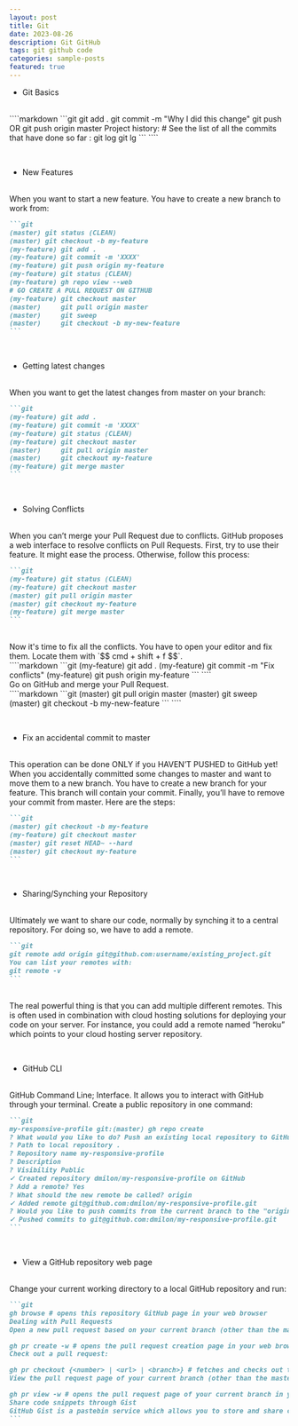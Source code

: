 ```yaml
---
layout: post
title: Git
date: 2023-08-26
description: Git GitHub
tags: git github code
categories: sample-posts
featured: true
---
```


* Git Basics
<br>
````markdown
```git
git add .
git commit -m "Why I did this change"
git push <remote> <branch> OR git push origin master
Project history:
# See the list of all the commits that have done so far : git log git lg
```
````
<p>&nbsp;</p>

* New Features  
<br>
When you want to start a new feature.
You have to create a new branch to work from:

````markdown
```git
(master) git status (CLEAN)
(master) git checkout -b my-feature
(my-feature) git add .
(my-feature) git commit -m 'XXXX'
(my-feature) git push origin my-feature
(my-feature) git status (CLEAN)
(my-feature) gh repo view --web
# GO CREATE A PULL REQUEST ON GITHUB
(my-feature) git checkout master
(master)     git pull origin master
(master)     git sweep
(master)     git checkout -b my-new-feature
```
````
<p>&nbsp;</p>

* Getting latest changes
<br>
When you want to get the latest changes from master on your branch:

````markdown
```git
(my-feature) git add .
(my-feature) git commit -m 'XXXX'
(my-feature) git status (CLEAN)
(my-feature) git checkout master
(master)     git pull origin master
(master)     git checkout my-feature
(my-feature) git merge master
```
````
<p>&nbsp;</p>

* Solving Conflicts
<br>
When you can’t merge your Pull Request due to conflicts.
GitHub proposes a web interface to resolve conflicts on Pull Requests. First, try to use their feature. It might ease the process.
Otherwise, follow this process:

````markdown
```git
(my-feature) git status (CLEAN)
(my-feature) git checkout master
(master) git pull origin master
(master) git checkout my-feature
(my-feature) git merge master
```
````

<br>
Now it's time to fix all the conflicts. You have to open your editor and fix them. Locate them with `$$ cmd + shift + f $$`.
<br>
````markdown
```git
(my-feature) git add .
(my-feature) git commit -m "Fix conflicts"
(my-feature) git push origin my-feature
```
````
<br>
Go on GitHub and merge your Pull Request.
<br>
````markdown
```git
(master) git pull origin master
(master) git sweep
(master) git checkout -b my-new-feature
```
````
<p>&nbsp;</p>

*	Fix an accidental commit to master
<br>
This operation can be done ONLY if you HAVEN’T PUSHED to GitHub yet!
When you accidentally committed some changes to master and want to move them to a new branch.
You have to create a new branch for your feature. This branch will contain your commit. Finally, you’ll have to remove your commit from master. Here are the steps:

````markdown
```git
(master) git checkout -b my-feature
(my-feature) git checkout master
(master) git reset HEAD~ --hard
(master) git checkout my-feature
```
````
<p>&nbsp;</p>

* Sharing/Synching your Repository
<br>
Ultimately we want to share our code, normally by synching it to a central repository.
For doing so, we have to add a remote.

````markdown
```git
git remote add origin git@github.com:username/existing_project.git
You can list your remotes with:
git remote -v
```
````
<br>
The real powerful thing is that you can add multiple different remotes. This is often used in combination with cloud hosting solutions for deploying your code on your server. For instance, you could add a remote named “heroku” which points to your cloud hosting server repository.

<p>&nbsp;</p>

* GitHub CLI
<br>
GitHub Command Line; Interface. It allows you to interact with GitHub through your terminal.
Create a public repository in one command:

````markdown
```git
my-responsive-profile git:(master) gh repo create
? What would you like to do? Push an existing local repository to GitHub
? Path to local repository .
? Repository name my-responsive-profile
? Description
? Visibility Public
✓ Created repository dmilon/my-responsive-profile on GitHub
? Add a remote? Yes
? What should the new remote be called? origin
✓ Added remote git@github.com:dmilon/my-responsive-profile.git
? Would you like to push commits from the current branch to the "origin"? Yes
✓ Pushed commits to git@github.com:dmilon/my-responsive-profile.git
```
````
<p>&nbsp;</p>

* View a GitHub repository web page
<br>
Change your current working directory to a local GitHub repository and run:

````markdown
```git
gh browse # opens this repository GitHub page in your web browser
Dealing with Pull Requests
Open a new pull request based on your current branch (other than the master or main branch):

gh pr create -w # opens the pull request creation page in your web browser
Check out a pull request:

gh pr checkout {<number> | <url> | <branch>} # fetches and checks out the branch of the PR from GitHub
View the pull request page of your current branch (other than the master or main branch):

gh pr view -w # opens the pull request page of your current branch in your web browser
Share code snippets through Gist
GitHub Gist is a pastebin service which allows you to store and share code snippets called gists.
```
````
